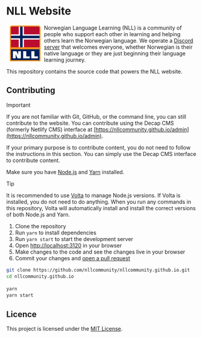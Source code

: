 # NLL Website

<img src="site/static/nll-logo.png" alt="NLL Logo" width="100px" align="left"> Norwegian Language Learning (NLL) is a community of people who support each other in learning and helping others learn the Norwegian language. We operate a [Discord server](https://discord.gg/mBsKjx7) that welcomes everyone, whether Norwegian is their native language or they are just beginning their language learning journey.

This repository contains the source code that powers the NLL website.

## Contributing

> [!IMPORTANT]
> If you are not familiar with Git, GitHub, or the command line, you can still contribute to the website. You can contribute using the Decap CMS (formerly Netlify CMS) interface at [https://nllcommunity.github.io/admin](https://nllcommunity.github.io/admin).
>
> If your primary purpose is to contribute content, you do not need to follow the instructions in this section. You can simply use the Decap CMS interface to contribute content.

Make sure you have [Node.js](https://nodejs.org/en/) and [Yarn](https://yarnpkg.com/) installed.

> [!TIP]
> It is recommended to use [Volta](https://volta.sh/) to manage Node.js versions. If Volta is installed, you do not need to do anything. When you run any commands in this repository, Volta will automatically install and install the correct versions of both Node.js and Yarn.

1. Clone the repository
2. Run `yarn` to install dependencies
3. Run `yarn start` to start the development server
4. Open [http://localhost:3120](http://localhost:3120) in your browser
5. Make changes to the code and see the changes live in your browser
6. Commit your changes and [open a pull request](https://github.com/nllcommunity/nllcommunity.github.io/pulls)

```sh
git clone https://github.com/nllcommunity/nllcommunity.github.io.git
cd nllcommunity.github.io

yarn
yarn start
```

## Licence

This project is licensed under the [MIT License](LICENSE).
